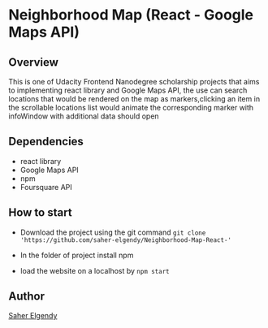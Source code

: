 # Neighborhood Map (React - Google Maps API)

## Overview

This is one of Udacity Frontend Nanodegree scholarship projects that aims to implementing react library and Google Maps API, the use can search locations that would be rendered on the map as markers,clicking an item in the scrollable locations list would animate the corresponding marker with infoWindow with additional data should open

## Dependencies

* react library
* Google Maps API
* npm
* Foursquare API

## How to start

* Download the project using the git command `git clone 'https://github.com/saher-elgendy/Neighborhood-Map-React-'`

* In the folder of project install npm 
* load the website on a localhost by `npm start`

## Author

 [Saher Elgendy][1]

[1]: https://github.com/saher-elgendy            "Saher Elgendy"